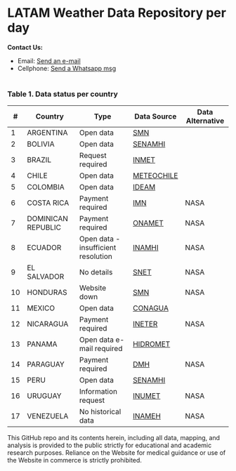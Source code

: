 # LATAM Weather Data Repository per day

<b>Contact Us: </b><br>

- Email: [Send an e-mail](pablo.diazv@pucp.edu.pe)
- Cellphone: [Send a Whatsapp msg](https://api.whatsapp.com/send?phone=51938438089&text=Hi,%20I%27m%20comming%20from%20Github)
  <br><br>

### Table 1. Data status per country

| #   | Country            | Type                                | Data Source                                                                                                                                                                                                                                                                                                                                                           | Data Alternative |
| --- | ------------------ | ----------------------------------- | --------------------------------------------------------------------------------------------------------------------------------------------------------------------------------------------------------------------------------------------------------------------------------------------------------------------------------------------------------------------- | ---------------- |
| 1   | ARGENTINA          | Open data                           | [SMN](https://www.smn.gob.ar/)                                                                                                                                                                                                                                                                                                                                        |                  |  |
| 2   | BOLIVIA            | Open data                           | [SENAMHI](http://senamhi.gob.bo/boletines)                                                                                                                                                                                                                                                                                                                            |                  |
| 3   | BRAZIL             | Request required                    | [INMET](http://www.inmet.gov.br/portal/index.php?r=bdmep/bdmep)                                                                                                                                                                                                                                                                                                       |                  |
| 4   | CHILE              | Open data                           | [METEOCHILE](https://climatologia.meteochile.gob.cl/application/informacion/buscadorDeEstaciones/)                                                                                                                                                                                                                                                                    |                  |
| 5   | COLOMBIA           | Open data                           | [IDEAM](http://dhime.ideam.gov.co/atencionciudadano/)                                                                                                                                                                                                                                                                                                                 |                  |
| 6   | COSTA RICA         | Payment required                    | [IMN](https://www.imn.ac.cr/web/imn/solicitud-de-servicios?p_auth=svB5D9uS&p_p_id=PortalIMNFormularioServicios_WAR_PortalIMNFormularioServiciosportlet&p_p_lifecycle=1&p_p_state=normal&p_p_mode=view&p_p_col_id=column-3&p_p_col_count=1&_PortalIMNFormularioServicios_WAR_PortalIMNFormularioServiciosportlet__facesViewIdRender=%2Fviews%2FpagEnvioServicio.xhtml) | NASA             |
| 7   | DOMINICAN REPUBLIC | Payment required                    | [ONAMET](http://onamet.gob.do/index.php/servicios-m/item/262-datos-climatologicos)                                                                                                                                                                                                                                                                                    | NASA             |
| 8   | ECUADOR            | Open data - insufficient resolution | [INAMHI](http://186.42.174.236/InamhiEmas/#)                                                                                                                                                                                                                                                                                                                          | NASA             |
| 9   | EL SALVADOR        | No details                          | [SNET](http://www.snet.gob.sv/)                                                                                                                                                                                                                                                                                                                                       | NASA             |
| 10  | HONDURAS           | Website down                        | [SMN](http://www.smn.gob.hn/web)                                                                                                                                                                                                                                                                                                                                      | NASA             |
| 11  | MEXICO             | Open data                           | [CONAGUA](https://datos.gob.mx/busca/organization/conagua)                                                                                                                                                                                                                                                                                                            |                  |  |
| 12  | NICARAGUA          | Payment required                    | [INETER](https://servmet.ineter.gob.ni//Meteorologia/CatalogosyProductos.php)                                                                                                                                                                                                                                                                                         | NASA             |
| 13  | PANAMA             | Open data e-mail required           | [HIDROMET](http://www.hidromet.com.pa/open_data.php)                                                                                                                                                                                                                                                                                                                  |                  |  |
| 14  | PARAGUAY           | Payment required                    | [DMH](https://www.meteorologia.gov.py/servicio-publico/)                                                                                                                                                                                                                                                                                                              | NASA             |
| 15  | PERU               | Open data                           | [SENAMHI](https://senamhi.gob.pe/?&p=descarga-datos-hidrometeorologicos)                                                                                                                                                                                                                                                                                              |                  |  |
| 16  | URUGUAY            | Information request                 | [INUMET](https://www.inumet.gub.uy/institucional/transparencia/solicitud-informacion-meteorologica)                                                                                                                                                                                                                                                                   | NASA             |
| 17  | VENEZUELA          | No historical data                  | [INAMEH](http://www.inameh.gob.ve/web/)                                                                                                                                                                                                                                                                                                                               | NASA             |

This GitHub repo and its contents herein, including all data, mapping, and analysis is provided to the public strictly for educational and academic research purposes. Reliance on the Website for medical guidance or use of the Website in commerce is strictly prohibited.
